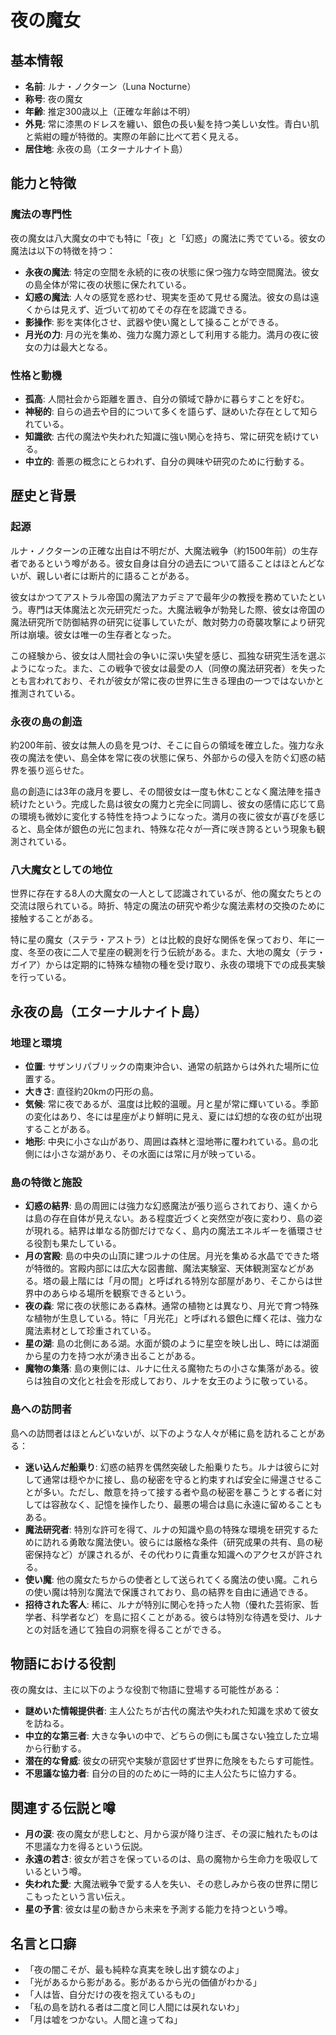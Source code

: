 # 夜の魔女

## 基本情報

- **名前**: ルナ・ノクターン（Luna Nocturne）
- **称号**: 夜の魔女
- **年齢**: 推定300歳以上（正確な年齢は不明）
- **外見**: 常に漆黒のドレスを纏い、銀色の長い髪を持つ美しい女性。青白い肌と紫紺の瞳が特徴的。実際の年齢に比べて若く見える。
- **居住地**: 永夜の島（エターナルナイト島）

## 能力と特徴

### 魔法の専門性

夜の魔女は八大魔女の中でも特に「夜」と「幻惑」の魔法に秀でている。彼女の魔法は以下の特徴を持つ：

- **永夜の魔法**: 特定の空間を永続的に夜の状態に保つ強力な時空間魔法。彼女の島全体が常に夜の状態に保たれている。
- **幻惑の魔法**: 人々の感覚を惑わせ、現実を歪めて見せる魔法。彼女の島は遠くからは見えず、近づいて初めてその存在を認識できる。
- **影操作**: 影を実体化させ、武器や使い魔として操ることができる。
- **月光の力**: 月の光を集め、強力な魔力源として利用する能力。満月の夜に彼女の力は最大となる。

### 性格と動機

- **孤高**: 人間社会から距離を置き、自分の領域で静かに暮らすことを好む。
- **神秘的**: 自らの過去や目的について多くを語らず、謎めいた存在として知られている。
- **知識欲**: 古代の魔法や失われた知識に強い関心を持ち、常に研究を続けている。
- **中立的**: 善悪の概念にとらわれず、自分の興味や研究のために行動する。

## 歴史と背景

### 起源

ルナ・ノクターンの正確な出自は不明だが、大魔法戦争（約1500年前）の生存者であるという噂がある。彼女自身は自分の過去について語ることはほとんどないが、親しい者には断片的に語ることがある。

彼女はかつてアストラル帝国の魔法アカデミアで最年少の教授を務めていたという。専門は天体魔法と次元研究だった。大魔法戦争が勃発した際、彼女は帝国の魔法研究所で防御結界の研究に従事していたが、敵対勢力の奇襲攻撃により研究所は崩壊。彼女は唯一の生存者となった。

この経験から、彼女は人間社会の争いに深い失望を感じ、孤独な研究生活を選ぶようになった。また、この戦争で彼女は最愛の人（同僚の魔法研究者）を失ったとも言われており、それが彼女が常に夜の世界に生きる理由の一つではないかと推測されている。

### 永夜の島の創造

約200年前、彼女は無人の島を見つけ、そこに自らの領域を確立した。強力な永夜の魔法を使い、島全体を常に夜の状態に保ち、外部からの侵入を防ぐ幻惑の結界を張り巡らせた。

島の創造には3年の歳月を要し、その間彼女は一度も休むことなく魔法陣を描き続けたという。完成した島は彼女の魔力と完全に同調し、彼女の感情に応じて島の環境も微妙に変化する特性を持つようになった。満月の夜に彼女が喜びを感じると、島全体が銀色の光に包まれ、特殊な花々が一斉に咲き誇るという現象も観測されている。

### 八大魔女としての地位

世界に存在する8人の大魔女の一人として認識されているが、他の魔女たちとの交流は限られている。時折、特定の魔法の研究や希少な魔法素材の交換のために接触することがある。

特に星の魔女（ステラ・アストラ）とは比較的良好な関係を保っており、年に一度、冬至の夜に二人で星座の観測を行う伝統がある。また、大地の魔女（テラ・ガイア）からは定期的に特殊な植物の種を受け取り、永夜の環境下での成長実験を行っている。

## 永夜の島（エターナルナイト島）

### 地理と環境

- **位置**: サザンリパブリックの南東沖合い、通常の航路からは外れた場所に位置する。
- **大きさ**: 直径約20kmの円形の島。
- **気候**: 常に夜であるが、温度は比較的温暖。月と星が常に輝いている。季節の変化はあり、冬には星座がより鮮明に見え、夏には幻想的な夜の虹が出現することがある。
- **地形**: 中央に小さな山があり、周囲は森林と湿地帯に覆われている。島の北側には小さな湖があり、その水面には常に月が映っている。

### 島の特徴と施設

- **幻惑の結界**: 島の周囲には強力な幻惑魔法が張り巡らされており、遠くからは島の存在自体が見えない。ある程度近づくと突然空が夜に変わり、島の姿が現れる。結界は単なる防御だけでなく、島内の魔法エネルギーを循環させる役割も果たしている。
- **月の宮殿**: 島の中央の山頂に建つルナの住居。月光を集める水晶でできた塔が特徴的。宮殿内部には広大な図書館、魔法実験室、天体観測室などがある。塔の最上階には「月の間」と呼ばれる特別な部屋があり、そこからは世界中のあらゆる場所を観察できるという。
- **夜の森**: 常に夜の状態にある森林。通常の植物とは異なり、月光で育つ特殊な植物が生息している。特に「月光花」と呼ばれる銀色に輝く花は、強力な魔法素材として珍重されている。
- **星の湖**: 島の北側にある湖。水面が鏡のように星空を映し出し、時には湖面から星の力を持つ水が湧き出ることがある。
- **魔物の集落**: 島の東側には、ルナに仕える魔物たちの小さな集落がある。彼らは独自の文化と社会を形成しており、ルナを女王のように敬っている。

### 島への訪問者

島への訪問者はほとんどいないが、以下のような人々が稀に島を訪れることがある：

- **迷い込んだ船乗り**: 幻惑の結界を偶然突破した船乗りたち。ルナは彼らに対して通常は穏やかに接し、島の秘密を守ると約束すれば安全に帰還させることが多い。ただし、敵意を持って接する者や島の秘密を暴こうとする者に対しては容赦なく、記憶を操作したり、最悪の場合は島に永遠に留めることもある。
- **魔法研究者**: 特別な許可を得て、ルナの知識や島の特殊な環境を研究するために訪れる勇敢な魔法使い。彼らには厳格な条件（研究成果の共有、島の秘密保持など）が課されるが、その代わりに貴重な知識へのアクセスが許される。
- **使い魔**: 他の魔女たちからの使者として送られてくる魔法の使い魔。これらの使い魔は特別な魔法で保護されており、島の結界を自由に通過できる。
- **招待された客人**: 稀に、ルナが特別に関心を持った人物（優れた芸術家、哲学者、科学者など）を島に招くことがある。彼らは特別な待遇を受け、ルナとの対話を通じて独自の洞察を得ることができる。

## 物語における役割

夜の魔女は、主に以下のような役割で物語に登場する可能性がある：

- **謎めいた情報提供者**: 主人公たちが古代の魔法や失われた知識を求めて彼女を訪ねる。
- **中立的な第三者**: 大きな争いの中で、どちらの側にも属さない独立した立場から行動する。
- **潜在的な脅威**: 彼女の研究や実験が意図せず世界に危険をもたらす可能性。
- **不思議な協力者**: 自分の目的のために一時的に主人公たちに協力する。

## 関連する伝説と噂

- **月の涙**: 夜の魔女が悲しむと、月から涙が降り注ぎ、その涙に触れたものは不思議な力を得るという伝説。
- **永遠の若さ**: 彼女が若さを保っているのは、島の魔物から生命力を吸収しているという噂。
- **失われた愛**: 大魔法戦争で愛する人を失い、その悲しみから夜の世界に閉じこもったという言い伝え。
- **星の予言**: 彼女は星の動きから未来を予測する能力を持つという噂。

## 名言と口癖

- 「夜の闇こそが、最も純粋な真実を映し出す鏡なのよ」
- 「光があるから影がある。影があるから光の価値がわかる」
- 「人は皆、自分だけの夜を抱えているもの」
- 「私の島を訪れる者は二度と同じ人間には戻れないわ」
- 「月は嘘をつかない。人間と違ってね」